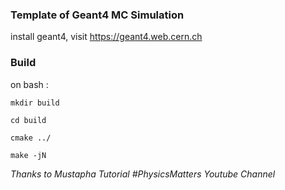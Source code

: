 ### Template of Geant4 MC Simulation

install geant4, visit https://geant4.web.cern.ch



### Build

on bash :

```
mkdir build

cd build

cmake ../

make -jN

 ```


*Thanks to Mustapha Tutorial #PhysicsMatters Youtube Channel*
